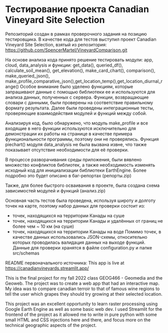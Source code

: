 # Тестирование проекта Canadian Vineyard Site Selection

Репозиторий создан в рамках проверочного задания на позицию тестировщика.
В качестве кода для тестов выступил проект Canadian Vineyard Site Selection, взятый из репозитория: https://github.com/SpencerMartel/VineyardComparison.git

На основе анализа кода принято решение тестировать модули: app, cloud, data_analysis и функции: get_data(), queried_df(), calculate_soil_mean(), get_elevation(), make_card_chart(), comparison(), make_queried_json(), make_profile_comparative_json(),get_location_temp(),get_location_diurnal_range()
Особое внимание было уделено функциям, которые запрашивают данныe с помощью библиотеки ee и используются для анализа данных, полученных с сервера. Функции, возвращающие словари с данными, были проверены на соответствие правильному формату результата. 
Далее были проведены интеграционные тесты, проверяющие взаимодействия модулей и функций между собой.

Анализируя код, было обнаружено, что модуль make_profile и все входящие в него функции используются исключительно для демонстрации их работы на странице в качестве примера функциональности программы, поэтому они не проверялись. Функция piechart() модуля data_analysis не была вызвана извне, что также показывает отсутствие необходимости для её проверки.

В процессе разворачивания среды приложения, были вявлено множество конфликтов библиотек, а также необходимость изменять исходный код для инициализации библиотеки EarthEngine. Более подробно это будет описано в баг-репортах (репорты.zip)

Также, для более быстрого осваивания в проекте, была создана схема зависимостей модулей и функций (анализ.zip) 

Основная часть тестов была проведена, используя широту и долготу точек на карте, поэтому набор данных для проверки состоит из:
- точек, находящихся на территории Канады на суше
- точек, находящихся на территории Канады и удалённых от границ не более чем ~ 10 км (на суше)
- точек,  находящихся на территории Канады на воде
Помимо точек, в качестве данных использовались JSON-схемы, относительно которых проводилась валидация данных на выходе функций.
Данные для проверки хранятся в файле configuration.py и  папке src/schemas


README первоначального источника:
This app is live at https://canadianvineyards.streamlit.app/

This is the final project for my fall 2022 class GEOG466 - Geomedia and the Geoweb. The project was to create a web app that had an interactive map.
My idea was to compare canadian terroir to that of famous wine regions to tell the user which grapes they should try growing at their selected location.

This project was an excellent opportunity to learn raster processing using Google Earth Engine as well as some basic web dev.
I used Streamlit for the frontend of the project as it allowed me to write in pure python with some small HTML and CSS injections here and there, and focus more on the technical geographic aspects of the project.
